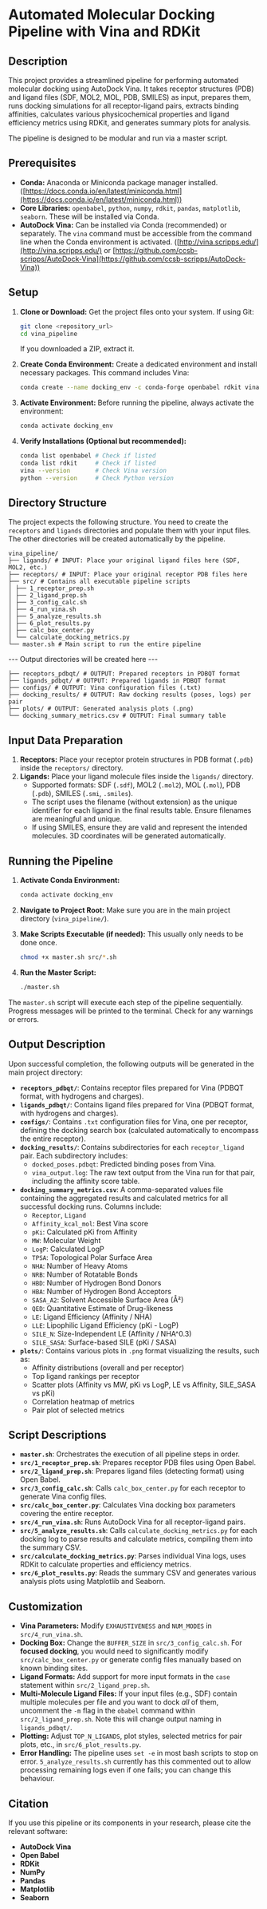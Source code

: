 # Automated Molecular Docking Pipeline with Vina and RDKit

## Description

This project provides a streamlined pipeline for performing automated molecular docking using AutoDock Vina. It takes receptor structures (PDB) and ligand files (SDF, MOL2, MOL, PDB, SMILES) as input, prepares them, runs docking simulations for all receptor-ligand pairs, extracts binding affinities, calculates various physicochemical properties and ligand efficiency metrics using RDKit, and generates summary plots for analysis.

The pipeline is designed to be modular and run via a master script.

## Prerequisites

*   **Conda:** Anaconda or Miniconda package manager installed. ([https://docs.conda.io/en/latest/miniconda.html](https://docs.conda.io/en/latest/miniconda.html))
*   **Core Libraries:** `openbabel`, `python`, `numpy`, `rdkit`, `pandas`, `matplotlib`, `seaborn`. These will be installed via Conda.
*   **AutoDock Vina:** Can be installed via Conda (recommended) or separately. The `vina` command must be accessible from the command line when the Conda environment is activated. ([http://vina.scripps.edu/](http://vina.scripps.edu/) or [https://github.com/ccsb-scripps/AutoDock-Vina](https://github.com/ccsb-scripps/AutoDock-Vina))

## Setup

1.  **Clone or Download:** Get the project files onto your system. If using Git:
    ```bash
    git clone <repository_url>
    cd vina_pipeline
    ```
    If you downloaded a ZIP, extract it.

2.  **Create Conda Environment:** Create a dedicated environment and install necessary packages. This command includes Vina:
    ```bash
    conda create --name docking_env -c conda-forge openbabel rdkit vina python=3.12.9 numpy pandas matplotlib seaborn -y
    ```
    

3.  **Activate Environment:** Before running the pipeline, always activate the environment:
    ```bash
    conda activate docking_env
    ```

4.  **Verify Installations (Optional but recommended):**
    ```bash
    conda list openbabel # Check if listed
    conda list rdkit     # Check if listed
    vina --version       # Check Vina version
    python --version     # Check Python version
    ```

## Directory Structure

The project expects the following structure. You need to create the `receptors` and `ligands` directories and populate them with your input files. The other directories will be created automatically by the pipeline.

```
vina_pipeline/
├── ligands/ # INPUT: Place your original ligand files here (SDF, MOL2, etc.)
├── receptors/ # INPUT: Place your original receptor PDB files here
├── src/ # Contains all executable pipeline scripts
│ ├── 1_receptor_prep.sh
│ ├── 2_ligand_prep.sh
│ ├── 3_config_calc.sh
│ ├── 4_run_vina.sh
│ ├── 5_analyze_results.sh
│ ├── 6_plot_results.py
│ ├── calc_box_center.py
│ └── calculate_docking_metrics.py
└── master.sh # Main script to run the entire pipeline
```
--- Output directories will be created here ---
```
├── receptors_pdbqt/ # OUTPUT: Prepared receptors in PDBQT format
├── ligands_pdbqt/ # OUTPUT: Prepared ligands in PDBQT format
├── configs/ # OUTPUT: Vina configuration files (.txt)
├── docking_results/ # OUTPUT: Raw docking results (poses, logs) per pair
├── plots/ # OUTPUT: Generated analysis plots (.png)
└── docking_summary_metrics.csv # OUTPUT: Final summary table
```
## Input Data Preparation

1.  **Receptors:** Place your receptor protein structures in PDB format (`.pdb`) inside the `receptors/` directory.
2.  **Ligands:** Place your ligand molecule files inside the `ligands/` directory.
    *   Supported formats: SDF (`.sdf`), MOL2 (`.mol2`), MOL (`.mol`), PDB (`.pdb`), SMILES (`.smi`, `.smiles`).
    *   The script uses the filename (without extension) as the unique identifier for each ligand in the final results table. Ensure filenames are meaningful and unique.
    *   If using SMILES, ensure they are valid and represent the intended molecules. 3D coordinates will be generated automatically.

## Running the Pipeline

1.  **Activate Conda Environment:**
    ```bash
    conda activate docking_env
    ```

2.  **Navigate to Project Root:** Make sure you are in the main project directory (`vina_pipeline/`).

3.  **Make Scripts Executable (if needed):** This usually only needs to be done once.
    ```bash
    chmod +x master.sh src/*.sh
    ```

4.  **Run the Master Script:**
    ```bash
    ./master.sh
    ```

The `master.sh` script will execute each step of the pipeline sequentially. Progress messages will be printed to the terminal. Check for any warnings or errors.

## Output Description

Upon successful completion, the following outputs will be generated in the main project directory:

*   **`receptors_pdbqt/`**: Contains receptor files prepared for Vina (PDBQT format, with hydrogens and charges).
*   **`ligands_pdbqt/`**: Contains ligand files prepared for Vina (PDBQT format, with hydrogens and charges).
*   **`configs/`**: Contains `.txt` configuration files for Vina, one per receptor, defining the docking search box (calculated automatically to encompass the entire receptor).
*   **`docking_results/`**: Contains subdirectories for each `receptor_ligand` pair. Each subdirectory includes:
    *   `docked_poses.pdbqt`: Predicted binding poses from Vina.
    *   `vina_output.log`: The raw text output from the Vina run for that pair, including the affinity score table.
*   **`docking_summary_metrics.csv`**: A comma-separated values file containing the aggregated results and calculated metrics for all successful docking runs. Columns include:
    *   `Receptor`, `Ligand`
    *   `Affinity_kcal_mol`: Best Vina score
    *   `pKi`: Calculated pKi from Affinity
    *   `MW`: Molecular Weight
    *   `LogP`: Calculated LogP
    *   `TPSA`: Topological Polar Surface Area
    *   `NHA`: Number of Heavy Atoms
    *   `NRB`: Number of Rotatable Bonds
    *   `HBD`: Number of Hydrogen Bond Donors
    *   `HBA`: Number of Hydrogen Bond Acceptors
    *   `SASA_A2`: Solvent Accessible Surface Area (Å²)
    *   `QED`: Quantitative Estimate of Drug-likeness
    *   `LE`: Ligand Efficiency (Affinity / NHA)
    *   `LLE`: Lipophilic Ligand Efficiency (pKi - LogP)
    *   `SILE_N`: Size-Independent LE (Affinity / NHA^0.3)
    *   `SILE_SASA`: Surface-based SILE (pKi / SASA)
*   **`plots/`**: Contains various plots in `.png` format visualizing the results, such as:
    *   Affinity distributions (overall and per receptor)
    *   Top ligand rankings per receptor
    *   Scatter plots (Affinity vs MW, pKi vs LogP, LE vs Affinity, SILE_SASA vs pKi)
    *   Correlation heatmap of metrics
    *   Pair plot of selected metrics

## Script Descriptions

*   **`master.sh`**: Orchestrates the execution of all pipeline steps in order.
*   **`src/1_receptor_prep.sh`**: Prepares receptor PDB files using Open Babel.
*   **`src/2_ligand_prep.sh`**: Prepares ligand files (detecting format) using Open Babel.
*   **`src/3_config_calc.sh`**: Calls `calc_box_center.py` for each receptor to generate Vina config files.
*   **`src/calc_box_center.py`**: Calculates Vina docking box parameters covering the entire receptor.
*   **`src/4_run_vina.sh`**: Runs AutoDock Vina for all receptor-ligand pairs.
*   **`src/5_analyze_results.sh`**: Calls `calculate_docking_metrics.py` for each docking log to parse results and calculate metrics, compiling them into the summary CSV.
*   **`src/calculate_docking_metrics.py`**: Parses individual Vina logs, uses RDKit to calculate properties and efficiency metrics.
*   **`src/6_plot_results.py`**: Reads the summary CSV and generates various analysis plots using Matplotlib and Seaborn.

## Customization

*   **Vina Parameters:** Modify `EXHAUSTIVENESS` and `NUM_MODES` in `src/4_run_vina.sh`.
*   **Docking Box:** Change the `BUFFER_SIZE` in `src/3_config_calc.sh`. For **focused docking**, you would need to significantly modify `src/calc_box_center.py` or generate config files manually based on known binding sites.
*   **Ligand Formats:** Add support for more input formats in the `case` statement within `src/2_ligand_prep.sh`.
*   **Multi-Molecule Ligand Files:** If your input files (e.g., SDF) contain multiple molecules per file and you want to dock *all* of them, uncomment the `-m` flag in the `obabel` command within `src/2_ligand_prep.sh`. Note this will change output naming in `ligands_pdbqt/`.
*   **Plotting:** Adjust `TOP_N_LIGANDS`, plot styles, selected metrics for pair plots, etc., in `src/6_plot_results.py`.
*   **Error Handling:** The pipeline uses `set -e` in most bash scripts to stop on error. `5_analyze_results.sh` currently has this commented out to allow processing remaining logs even if one fails; you can change this behaviour.

## Citation

If you use this pipeline or its components in your research, please cite the relevant software:

*   **AutoDock Vina**
*   **Open Babel**
*   **RDKit**
*   **NumPy**
*   **Pandas**
*   **Matplotlib**
*   **Seaborn**
